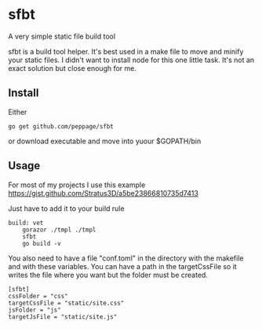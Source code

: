 # sfbt
A very simple static file build tool

sfbt is a build tool helper. It's best used in a make file to move and minify your static files. I didn't want to
install node for this one little task. It's not an exact solution but close enough for me.

## Install

Either

```
go get github.com/peppage/sfbt
```

or download executable and move into yuour $GOPATH/bin

## Usage
For most of my projects I use this example https://gist.github.com/Stratus3D/a5be23866810735d7413

Just have to add it to your build rule

```
build: vet
	gorazor ./tmpl ./tmpl
	sfbt
	go build -v
```

You also need to have a file "conf.toml" in the directory with the makefile and with these variables. You can have a path
in the targetCssFile so it writes the file where you want but the folder must be created.

```
[sfbt]
cssFolder = "css"
targetCssFile = "static/site.css"
jsFolder = "js"
targetJsFile = "static/site.js"
```
